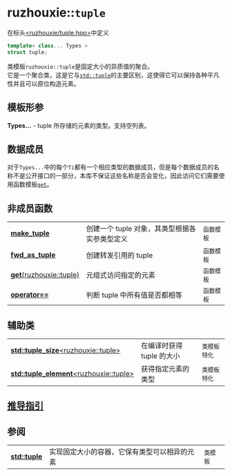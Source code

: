 # ruzhouxie::`tuple`
在标头[<ruzhouxie/tuple.hpp>](../tuple.md)中定义
```cpp
template< class... Types >
struct tuple;
```
类模板`ruzhouxie::tuple`是固定大小的异质值的聚合。  
它是一个聚合类，这是它与[`std::tuple`](https://zh.cppreference.com/w/cpp/utility/tuple)的主要区别，这使得它可以保持各种平凡性并且可以原位构造元素。
## 模板形参
**Types...**    -  tuple 所存储的元素的类型。支持空列表。
## 数据成员
对于`Types...`中的每个`Ti`都有一个相应类型的数据成员，但是每个数据成员的名称不是公开接口的一部分，本库不保证这些名称是否会变化，因此访问它们需要使用函数模板[`get`](tuple/get.md)。
## 非成员函数
||||
| --- | --- | --- |
| [**make_tuple**](make_tuple.md) | 创建一个 tuple 对象，其类型根据各实参类型定义 | `函数模板` |
| [**fwd_as_tuple**](fwd_as_tuple.md) | 创建转发引用的 tuple | `函数模板` |
| [**get**(ruzhouxie::tuple)](tuple/get.md) | 元组式访问指定的元素 | `函数模板` |
| [**operator==**](operator_cmp.md) | 判断 tuple 中所有值是否都相等 | `函数模板` |
## 辅助类
||||
| --- | --- | --- |
| [**std::tuple_size**\<ruzhouxie::tuple\>](tuple/tuple_size.md) | 在编译时获得 tuple 的大小 | `类模板特化` |
| [**std::tuple_element**\<ruzhouxie::tuple\>](tuple/tuple_element.md) | 获得指定元素的类型 | `类模板特化` |
## [推导指引](tuple/deduction_guides.md)
## 参阅
||||
|-|-|-|
| [**std::tuple**](https://zh.cppreference.com/w/cpp/utility/tuple) | 实现固定大小的容器，它保有类型可以相异的元素 | `类模板` |
